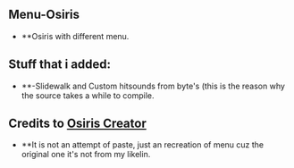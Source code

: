 ## Menu-Osiris
* **Osiris with different menu.

## Stuff that i added:
* **-Slidewalk and Custom hitsounds from byte's (this is the reason why the source takes a while to compile.

## Credits to [Osiris Creator](https://github.com/danielkrupinski/Osiris)

* **It is not an attempt of paste, just an recreation of menu cuz the original one it's not from my likelin.
